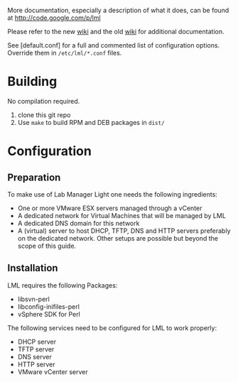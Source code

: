 More documentation, especially a description of what it does, can be found at http://code.google.com/p/lml

Please refer to the new [wiki](https://github.com/ImmobilienScout24/lab-manager-light/wiki/) and the old [wiki](http://code.google.com/p/lml/w/list) for additional documentation.

See [default.conf] for a full and commented list of configuration options. Override them in `/etc/lml/*.conf` files.

# Building

No compilation required.

1. clone this git repo
2. Use `make` to build RPM and DEB packages in `dist/`

# Configuration
## Preparation
To make use of Lab Manager Light one needs the following ingredients:

* One or more VMware ESX servers managed through a vCenter
* A dedicated network for Virtual Machines that will be managed by LML
* A dedicated DNS domain for this network
* A (virtual) server to host DHCP, TFTP, DNS and HTTP servers preferably on the dedicated network. Other setups are possible but beyond the scope of this guide.

## Installation
LML requires the following Packages:

* libsvn-perl
* libconfig-inifiles-perl
* vSphere SDK for Perl 

The following services need to be configured for LML to work properly:

* DHCP server
* TFTP server
* DNS server
* HTTP server
* VMware vCenter server 
